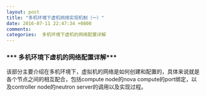 ```yaml
---
layout: post
title: "多机环境下虚机网络实现机制（一）"
date: 2016-07-11 22:47:34 +0800
comments: 
categories:  多机环境下虚机的网络配置详解 
---
```

### *** 多机环境下虚机的网络配置详解***
该部分主要介绍在多机环境下，虚拟机的网络是如何创建和配置的，具体来说就是各个节点之间的相互配合，包括compute node的nova compute的port绑定，以及controller node的neutron server的调用以及实现过程。

## 

